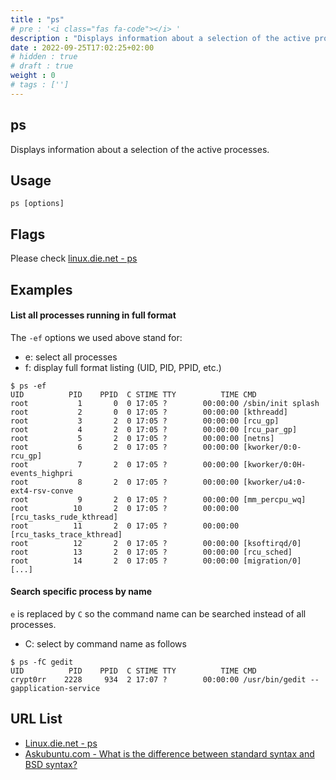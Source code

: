 ```yaml
---
title : "ps"
# pre : '<i class="fas fa-code"></i> '
description : "Displays information about a selection of the active processes."
date : 2022-09-25T17:02:25+02:00
# hidden : true
# draft : true
weight : 0
# tags : ['']
---
```


## ps

Displays information about a selection of the active processes.

## Usage

```plain
ps [options]
```

## Flags

Please check [linux.die.net - ps](https://linux.die.net/man/1/ps)

## Examples

#### List all processes running in full format

The `-ef` options we used above stand for:

* e: select all processes
* f: display full format listing (UID, PID, PPID, etc.)

```plain
$ ps -ef  
UID          PID    PPID  C STIME TTY          TIME CMD
root           1       0  0 17:05 ?        00:00:00 /sbin/init splash
root           2       0  0 17:05 ?        00:00:00 [kthreadd]
root           3       2  0 17:05 ?        00:00:00 [rcu_gp]
root           4       2  0 17:05 ?        00:00:00 [rcu_par_gp]
root           5       2  0 17:05 ?        00:00:00 [netns]
root           6       2  0 17:05 ?        00:00:00 [kworker/0:0-rcu_gp]
root           7       2  0 17:05 ?        00:00:00 [kworker/0:0H-events_highpri
root           8       2  0 17:05 ?        00:00:00 [kworker/u4:0-ext4-rsv-conve
root           9       2  0 17:05 ?        00:00:00 [mm_percpu_wq]
root          10       2  0 17:05 ?        00:00:00 [rcu_tasks_rude_kthread]
root          11       2  0 17:05 ?        00:00:00 [rcu_tasks_trace_kthread]
root          12       2  0 17:05 ?        00:00:00 [ksoftirqd/0]
root          13       2  0 17:05 ?        00:00:00 [rcu_sched]
root          14       2  0 17:05 ?        00:00:00 [migration/0]
[...]
```

#### Search specific process by  name

`e` is replaced by `C` so the command name can be searched instead of all processes.

* C: select by command name as follows

```plain
$ ps -fC gedit
UID          PID    PPID  C STIME TTY          TIME CMD
crypt0rr    2228     934  2 17:07 ?        00:00:00 /usr/bin/gedit --gapplication-service
```

## URL List

* [Linux.die.net - ps](https://linux.die.net/man/1/ps)
* [Askubuntu.com - What is the difference between standard syntax and BSD syntax?](https://askubuntu.com/questions/484982/what-is-the-difference-between-standard-syntax-and-bsd-syntax)
